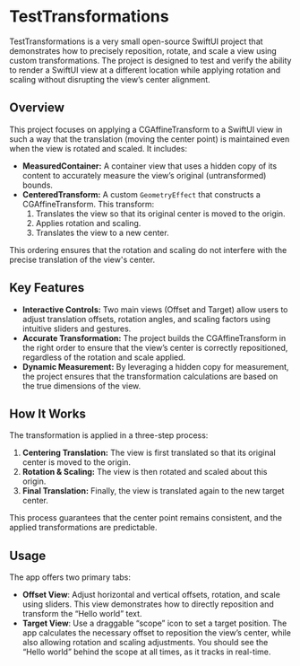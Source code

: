 # TestTransformations

TestTransformations is a very small open-source SwiftUI project that demonstrates how to precisely reposition, rotate, and scale a view using custom transformations. The project is designed to test and verify the ability to render a SwiftUI view at a different location while applying rotation and scaling without disrupting the view’s center alignment.

## Overview

This project focuses on applying a CGAffineTransform to a SwiftUI view in such a way that the translation (moving the center point) is maintained even when the view is rotated and scaled. It includes:

- **MeasuredContainer:** A container view that uses a hidden copy of its content to accurately measure the view’s original (untransformed) bounds.
- **CenteredTransform:** A custom `GeometryEffect` that constructs a CGAffineTransform. This transform:
  1. Translates the view so that its original center is moved to the origin.
  2. Applies rotation and scaling.
  3. Translates the view to a new center.

This ordering ensures that the rotation and scaling do not interfere with the precise translation of the view's center.

## Key Features

- **Interactive Controls:** Two main views (Offset and Target) allow users to adjust translation offsets, rotation angles, and scaling factors using intuitive sliders and gestures.
- **Accurate Transformation:** The project builds the CGAffineTransform in the right order to ensure that the view’s center is correctly repositioned, regardless of the rotation and scale applied.
- **Dynamic Measurement:** By leveraging a hidden copy for measurement, the project ensures that the transformation calculations are based on the true dimensions of the view.

## How It Works

The transformation is applied in a three-step process:
1. **Centering Translation:** The view is first translated so that its original center is moved to the origin.
2. **Rotation & Scaling:** The view is then rotated and scaled about this origin.
3. **Final Translation:** Finally, the view is translated again to the new target center. 

This process guarantees that the center point remains consistent, and the applied transformations are predictable.

## Usage

The app offers two primary tabs:
- **Offset View**: Adjust horizontal and vertical offsets, rotation, and scale using sliders. This view demonstrates how to directly reposition and transform the “Hello world” text.
- **Target View**: Use a draggable “scope” icon to set a target position. The app calculates the necessary offset to reposition the view’s center, while also allowing rotation and scaling adjustments. You should see the “Hello world” behind the scope at all times, as it tracks in real-time.


